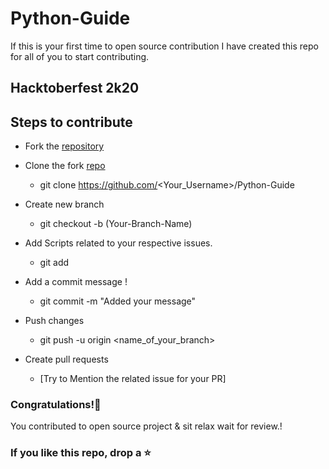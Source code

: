 # Python-Guide

If this is your first time to open source contribution I have created this repo for all of you to start contributing.

## Hacktoberfest 2k20

## Steps to contribute
-  Fork the [repository](https://github.com/jayamittal124/Python-Guide)
  -  Clone the fork [repo](https://github.com/jayamittal124/Python-Guide)
      - git clone https://github.com/<Your_Username>/Python-Guide
      
  -  Create new branch 
     - git checkout -b (Your-Branch-Name)

 -  Add Scripts related to your respective issues.
     - git add <your-contribution>
  
   -  Add a commit message !
      - git commit -m "Added your message"
  
  - Push changes
    -  git push -u origin <name_of_your_branch>  

   - Create pull requests
     - [Try to Mention the related issue for your PR]

### Congratulations!🎇
 You contributed to open source project & sit relax wait for review.!

### If you like this repo, drop a ⭐
